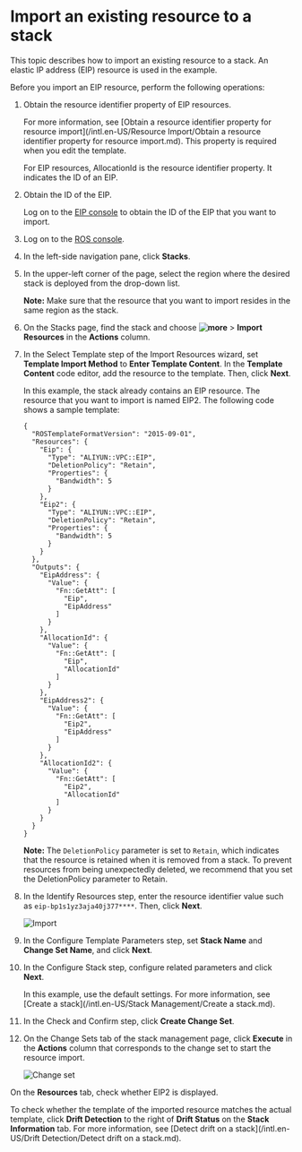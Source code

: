 # Import an existing resource to a stack

This topic describes how to import an existing resource to a stack. An elastic IP address \(EIP\) resource is used in the example.

Before you import an EIP resource, perform the following operations:

1.  Obtain the resource identifier property of EIP resources.

    For more information, see [Obtain a resource identifier property for resource import](/intl.en-US/Resource Import/Obtain a resource identifier property for resource import.md). This property is required when you edit the template.

    For EIP resources, AllocationId is the resource identifier property. It indicates the ID of an EIP.

2.  Obtain the ID of the EIP.

    Log on to the [EIP console](https://vpc.console.aliyun.com/eip) to obtain the ID of the EIP that you want to import.


1.  Log on to the [ROS console](http://ros.console.aliyun.com).

2.  In the left-side navigation pane, click **Stacks**.

3.  In the upper-left corner of the page, select the region where the desired stack is deployed from the drop-down list.

    **Note:** Make sure that the resource that you want to import resides in the same region as the stack.

4.  On the Stacks page, find the stack and choose **![more](https://static-aliyun-doc.oss-accelerate.aliyuncs.com/assets/img/en-US/3069590161/p225579.png)** \> **Import Resources** in the **Actions** column.

5.  In the Select Template step of the Import Resources wizard, set **Template Import Method** to **Enter Template Content**. In the **Template Content** code editor, add the resource to the template. Then, click **Next**.

    In this example, the stack already contains an EIP resource. The resource that you want to import is named EIP2. The following code shows a sample template:

    ```
    {
      "ROSTemplateFormatVersion": "2015-09-01",
      "Resources": {
        "Eip": {
          "Type": "ALIYUN::VPC::EIP",
          "DeletionPolicy": "Retain",
          "Properties": {
            "Bandwidth": 5
          }
        },
        "Eip2": {
          "Type": "ALIYUN::VPC::EIP",
          "DeletionPolicy": "Retain",
          "Properties": {
            "Bandwidth": 5
          }
        }
      },
      "Outputs": {
        "EipAddress": {
          "Value": {
            "Fn::GetAtt": [
              "Eip",
              "EipAddress"
            ]
          }
        },
        "AllocationId": {
          "Value": {
            "Fn::GetAtt": [
              "Eip",
              "AllocationId"
            ]
          }
        },
        "EipAddress2": {
          "Value": {
            "Fn::GetAtt": [
              "Eip2",
              "EipAddress"
            ]
          }
        },
        "AllocationId2": {
          "Value": {
            "Fn::GetAtt": [
              "Eip2",
              "AllocationId"
            ]
          }
        }
      }
    }
    ```

    **Note:** The `DeletionPolicy` parameter is set to `Retain`, which indicates that the resource is retained when it is removed from a stack. To prevent resources from being unexpectedly deleted, we recommend that you set the DeletionPolicy parameter to Retain.

6.  In the Identify Resources step, enter the resource identifier value such as `eip-bp1s1yz3aja40j377****`. Then, click **Next**.

    ![Import](https://static-aliyun-doc.oss-accelerate.aliyuncs.com/assets/img/en-US/4069590161/p225583.png)

7.  In the Configure Template Parameters step, set **Stack Name** and **Change Set Name**, and click **Next**.

8.  In the Configure Stack step, configure related parameters and click **Next**.

    In this example, use the default settings. For more information, see [Create a stack](/intl.en-US/Stack Management/Create a stack.md).

9.  In the Check and Confirm step, click **Create Change Set**.

10. On the Change Sets tab of the stack management page, click **Execute** in the **Actions** column that corresponds to the change set to start the resource import.

    ![Change set](https://static-aliyun-doc.oss-accelerate.aliyuncs.com/assets/img/en-US/7086590161/p225564.png)


On the **Resources** tab, check whether EIP2 is displayed.

To check whether the template of the imported resource matches the actual template, click **Drift Detection** to the right of **Drift Status** on the **Stack Information** tab. For more information, see [Detect drift on a stack](/intl.en-US/Drift Detection/Detect drift on a stack.md).

